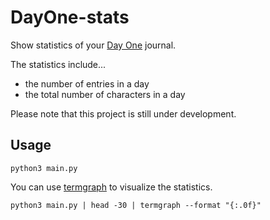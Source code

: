 # DayOne-stats

Show statistics of your [Day One](http://dayoneapp.com/) journal.

The statistics include...
- the number of entries in a day
- the total number of characters in a day

Please note that this project is still under development.

## Usage

```
python3 main.py
```

You can use [termgraph](https://github.com/mkaz/termgraph) to visualize the statistics.

```
python3 main.py | head -30 | termgraph --format "{:.0f}"
```
